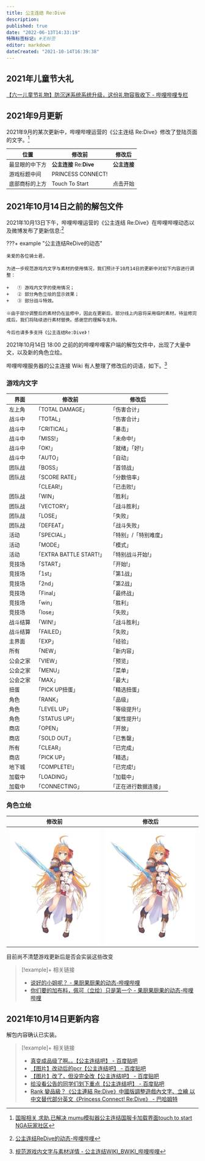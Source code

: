 ```yaml
---
title: 公主连结 Re:Dive
description:
published: true
date: "2022-06-13T14:33:19"
特殊标签标记: #无标签
editor: markdown
dateCreated: "2021-10-14T16:39:38"
---
```



## 2021年儿童节大礼

[【六一儿童节礼物】防沉迷系统系统升级，这份礼物容我收下 - 哔哩哔哩专栏](https://archive.is/1GMWP "https://www.bilibili.com/read/cv11530384/")

## 2021年9月更新

2021年9月的某次更新中，哔哩哔哩运营的《公主连结 Re:Dive》修改了登陆页面的文字。[^D1UjQ]

[^D1UjQ]: [国服相关 求助.已解决 mumu模拟器公主连结国服卡加载界面touch to start NGA玩家社区](https://archive.is/D1UjQ "https://bbs.nga.cn/read.php?tid=28455818")

| 位置           | 修改前                   | 修改后       |
| -------------- | ------------------------ | ------------ |
| 最显眼的中下方 | **公主连接** Re:**Dive** | **公主连接** |
| 游戏标题中间   | PRINCESS CONNECT!        |              |
| 底部商标的上方 | Touch To Start           | 点击开始     |

## 2021年10月14日之前的解包文件

2021年10月13日下午，哔哩哔哩运营的《公主连结 Re:Dive》在哔哩哔哩动态以及微博发布了更新信息:[^bktms]

[^bktms]: [公主连结ReDive的动态-哔哩哔哩](https://archive.is/bktms "https://t.bilibili.com/581021861543770393")

???+ example "公主连结ReDive的动态"

    亲爱的各位骑士君，
    
    为进一步规范游戏内文字与素材的使用情况，我们预计于10月14日的更新中对如下内容进行调整：  
    
    +   ① 游戏内文字的使用情况；
    +   ② 部分角色立绘的显示效果；
    +   ③ 部分战斗特效。
    
    ※由于部分调整后的素材仍在监修中，因此在更新后，部分线上内容将采用临时素材。待监修完成后，我们将陆续进行素材替换。感谢您的理解与支持。  
    
    今后也请多多支持《公主连结Re:Dive》！

2021年10月14日 18:00 之前的的哔哩哔哩客户端的解包文件中，出现了大量中文，以及新的角色立绘。

哔哩哔哩服务器的公主连接 Wiki 有人整理了修改后的词语，如下。[^pwg]

[^pwg]: [规范游戏内文字与素材详情 - 公主连结WIKI_BWIKI_哔哩哔哩](https://web.archive.org/web/20211014091306/https://wiki.biligame.com/pcr/规范游戏内文字与素材详情)

### 游戏内文字

| 界面     | 修改前                  | 修改后                |
| -------- | ----------------------- | --------------------- |
| 左上角   | 「TOTAL DAMAGE」        | 「伤害合计」          |
| 战斗中   | 「TOTAL」               | 「伤害合计」          |
| 战斗中   | 「CRITICAL」            | 「暴击」              |
| 战斗中   | 「MISS!」               | 「未命中!」           |
| 战斗中   | 「OK!」                 | 「就绪」「好!」       |
| 战斗中   | 「AUTO」                | 「自动」              |
| 团队战   | 「BOSS」                | 「首领战」            |
| 团队战   | 「SCORE RATE」          | 「分数倍率」          |
|          | 「CLEAR!」              | 「已击败!」           |
| 团队战   | 「WIN」                 | 「胜利」              |
| 团队战   | 「VECTORY」             | 「战斗胜利」          |
| 团队战   | 「LOSE」                | 「失败」              |
| 团队战   | 「DEFEAT」              | 「战斗失败」          |
| 活动     | 「SPECIAL」             | 「特别」/「特别难度」 |
| 活动     | 「MODE」                | 「模式」              |
| 活动     | 「EXTRA BATTLE START!」 | 「特别战斗开始!」     |
| 竞技场   | 「START」               | 「开始!」             |
| 竞技场   | 「1st」                 | 「第1战」             |
| 竞技场   | 「2nd」                 | 「第2战」             |
| 竞技场   | 「Final」               | 「最终战」            |
| 竞技场   | 「win」                 | 「胜利」              |
| 竞技场   | 「lose」                | 「失败」              |
| 战斗结算 | 「WIN!」                | 「战斗胜利」          |
| 战斗结算 | 「FAILED」              | 「失败」              |
| 主界面   | 「EXP」                 | 「经验」              |
| 所有     | 「NEW」                 | 「新内容」            |
| 公会之家 | 「VIEW」                | 「预览」              |
| 公会之家 | 「MENU」                | 「菜单」              |
| 公会之家 | 「MAX」                 | 「最大」              |
| 扭蛋     | 「PICK UP扭蛋」         | 「精选扭蛋」          |
| 角色     | 「RANK」                | 「品级」              |
| 角色     | 「LEVEL UP」            | 「等级提升!」         |
| 角色     | 「STATUS UP!」          | 「属性提升!」         |
| 商店     | 「OPEN」                | 「开放」              |
| 商店     | 「SOLD OUT」            | 「已售罄」            |
| 所有     | 「CLEAR」               | 「已完成」            |
| 商店     | 「PICK UP」             | 「精选」              |
| 地下城   | 「COMPLETE!」           | 「已完成!」           |
| 加载中   | 「LOADING」             | 「加载中」            |
| 加载中   | 「CONNECTING」          | 「正在进行数据连接」  |

### 角色立绘

| 修改前                                            | 修改后                                            |
| ------------------------------------------------- | ------------------------------------------------- |
| ![佩可_旧](/src/game/公主连结Re_Dive/佩可_旧.jpg) | ![佩可_新](/src/game/公主连结Re_Dive/佩可_新.jpg) |

目前尚不清楚游戏更新后是否会实装这些改变

> [!example]+ 相关链接
> + [说好的小姐呢？ - 果厨果厨果的动态-哔哩哔哩](https://archive.is/vJqkX "https://t.bilibili.com/581324497824143217")
> + [你们要的加布料，佩可（立绘）只是第一个 - 果厨果厨果的动态-哔哩哔哩](https://archive.is/68KWi "https://t.bilibili.com/581362830407448442")

## 2021年10月14日更新内容

解包内容确认已实装。

> [!example]+ 相关链接
> + [真变成品级了啊。。【公主连结吧】 - 百度贴吧](https://web.archive.org/web/20211014123529/https://tieba.baidu.com/p/7575426112)
> + [【图片】改动后的pcr【公主连结吧】 - 百度贴吧](https://web.archive.org/web/20211014123409/https://tieba.baidu.com/p/7575445029)
> + [【图片】改了，但没完全改【公主连结吧】 - 百度贴吧](https://web.archive.org/web/20211014123415/https://tieba.baidu.com/p/7575544907)
> + [给没看公告的同学们划下重点【公主连结吧】 - 百度贴吧](https://web.archive.org/web/20211014123425/https://tieba.baidu.com/p/7575531122)
> + [Rank 變品級？《公主連結 Re:Dive》中國版調整遊戲內文字、立繪 以中文替代部分英文《Princess Connect! Re:Dive》 - 巴哈姆特](https://web.archive.org/web/20211015015129/https://gnn.gamer.com.tw/detail.php?sn=222445)
